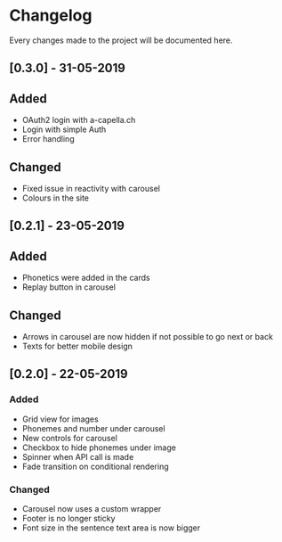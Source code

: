 # Changelog

Every changes made to the project will be documented here.

## [0.3.0] - 31-05-2019
## Added
 - OAuth2 login with a-capella.ch
 - Login with simple Auth
 - Error handling

## Changed
 - Fixed issue in reactivity with carousel
 - Colours in the site
 
## [0.2.1] - 23-05-2019
## Added
 - Phonetics were added in the cards
 - Replay button in carousel

## Changed
 - Arrows in carousel are now hidden if not possible to go next or back
 - Texts for better mobile design

## [0.2.0] - 22-05-2019
### Added
 - Grid view for images
 - Phonemes and number under carousel
 - New controls for carousel
 - Checkbox to hide phonemes under image
 - Spinner when API call is made
 - Fade transition on conditional rendering

### Changed
 - Carousel now uses a custom wrapper
 - Footer is no longer sticky
 - Font size in the sentence text area is now bigger

